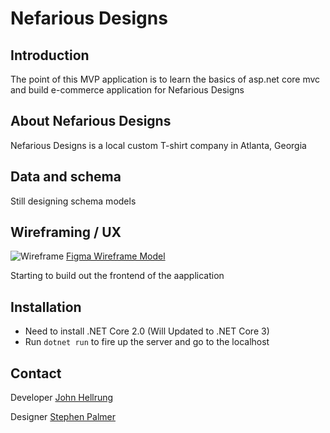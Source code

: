 # Nefarious Designs

## Introduction

The point of this MVP application is to learn the basics of asp.net core mvc and build e-commerce application for Nefarious Designs

## About Nefarious Designs

Nefarious Designs is a local custom T-shirt company in Atlanta, Georgia 

## Data and schema

Still designing schema models

## Wireframing / UX

![Wireframe](https://github.com/Hellrungj/project-alpha/blob/master/Nefarious%20Designs.png)
[Figma Wireframe Model](https://www.figma.com/file/aphDWJsfP5aCik0tiYe0AayU/Untitled?node-id=0%3A1)


Starting to build out the frontend of the aapplication

## Installation

* Need to install .NET Core 2.0 (Will Updated to .NET Core 3)
* Run `dotnet run` to fire up the server and go to the localhost

## Contact

Developer [John Hellrung](johnjameshellrung@gmail.com)

Designer [Stephen Palmer](stephenjpalmer2018@gmail.com)
